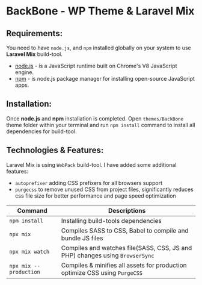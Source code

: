 # BackBone - WP Theme & Laravel Mix

## Requirements:
You need to have `node.js`, and `npm` installed globally on your system to use **Laravel Mix** build-tool.
-   [node.js](https://nodejs.org/en/) - is a JavaScript runtime built on Chrome's V8 JavaScript engine.
-   [npm](https://www.npmjs.com/) - is node.js package manager for installing open-source JavaScript apps.

## Installation:
Once **node.js** and **npm** installation is completed. Open `themes/BackBone` theme folder within your terminal and run `npm install` command to install all dependencies for build-tool.

## Technologies & Features:
Laravel Mix is using `WebPack` build-tool. I have added some additional features:

* `autoprefixer` adding CSS prefixers for all browsers support
* `purgecss` to remove unused CSS from project files, significantly reduces css file size for better performance and page speed optimization

| Command        | Descriptions                                                                            |
| -------------- | --------------------------------------------------------------------------------------- |
| `npm install`         | Installing build-tools dependencies                                                     |
| `npx mix`             | Compiles SASS to CSS, Babel to compile and bundle JS files                              |
| `npx mix watch`       | Compiles and watches file(SASS, CSS, JS and PHP) changes using `BrowserSync`            |
| `npx mix --production`| Compiles & minifies all assets for production optimize CSS using `PurgeCSS`             |